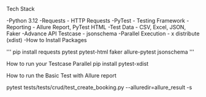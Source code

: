 Tech Stack

-Python 3.12
-Requests - HTTP Requests
-PyTest - Testing Framework
-Reporting - Allure Report, PyTest HTML
-Test Data - CSV, Excel, JSON, Faker
-Advance API Testcase - jsonschema
-Parallel Execution - x distribute (xdist)
-How to Install Packages

'''
pip install requests pytest pytest-html faker allure-pytest jsonschema
'''

How to run your Testcase Parallel pip install pytest-xdist

How to run the Basic Test with Allure report

pytest tests/tests/crud/test_create_booking.py --alluredir=allure_result -s